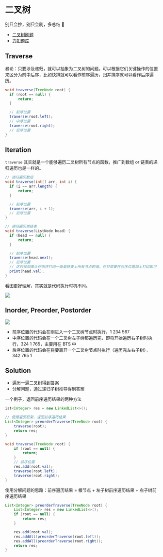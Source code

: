 # 二叉树

别只会抄，别只会刷，多总结 👿

- [二叉树刷题](https://labuladong.github.io/algo/di-yi-zhan-da78c/shou-ba-sh-66994/dong-ge-da-334dd/)
- [力扣题库](https://leetcode.cn/tag/binary-tree/problemset/)


## Traverse

暴论：只要涉及递归，就可以抽象为二叉树的问题。可以根据它们关键操作的位置来区分为前中后序，比如快排就可以看作前序遍历，归并排序就可以看作后序遍历。

```java
void traverse(TreeNode root) {
  if (root == null) {
      return;
  }

  // 前序位置
  traverse(root.left);
  // 中序位置
  traverse(root.right);
  // 后序位置
}

```


## Iteration

`traverse` 其实就是一个能够遍历二叉树所有节点的函数，推广到数组 or 链表的递归遍历也是一样的。

```java
// 递归遍历数组
void traverse(int[] arr, int i) {
  if (i == arr.length) {
      return;
  }

  // 前序位置
  traverse(arr, i + 1);
  // 后序位置
}

// 递归遍历单链表
void traverse(ListNode head) {
  if (head == null) {
      return;
  }

  // 前序位置
  traverse(head.next);
  // 后序位置
  // 这时候如果让你倒序打印一条单链表上所有节点的值，你只需要在后序位置加上打印即可
  print(head.val);
}
```

看图更好理解，其实就是代码执行时机不同。

![](/algo/bt.jpeg)

## Inorder, Preorder, Postorder

![](/algo/order.jpeg)

- 前序位置的代码会在刚进入一个二叉树节点时执行，1 234 567
- 中序位置的代码会在一个二叉树左子树都遍历完，即将开始遍历右子树时执行，324 1 765，主要用在 BTS 中
- 后序位置的代码会在将要离开一个二叉树节点时执行（遍历完左右子树），342 765 1



## Solution

- 遍历一遍二叉树得到答案
- 分解问题，通过递归子树推导得到答案

一个例子，返回前序遍历结果的两种方法

```java
ist<Integer> res = new LinkedList<>();

// 使用遍历框架，返回前序遍历结果
List<Integer> preorderTraverse(TreeNode root) {
    traverse(root);
    return res;
}

void traverse(TreeNode root) {
    if (root == null) {
        return;
    }
    // 前序位置
    res.add(root.val);
    traverse(root.left);
    traverse(root.right);
}
```

使用分解问题的思路：前序遍历结果 = 根节点 + 左子树前序遍历结果 + 右子树前序遍历结果

```java
List<Integer> preorderTraverse(TreeNode root) {
    List<Integer> res = new LinkedList<>();
    if (root == null) {
        return res;
    }

    res.add(root.val);
    res.addAll(preorderTraverse(root.left));
    res.addAll(preorderTraverse(root.right));
    return res;
}
```
